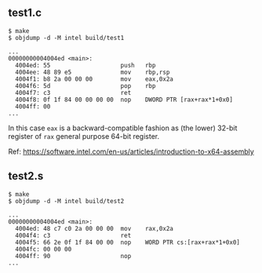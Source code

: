 ## test1.c

```shell
$ make
$ objdump -d -M intel build/test1

...
00000000004004ed <main>:
  4004ed: 55                    push   rbp
  4004ee: 48 89 e5              mov    rbp,rsp
  4004f1: b8 2a 00 00 00        mov    eax,0x2a
  4004f6: 5d                    pop    rbp
  4004f7: c3                    ret
  4004f8: 0f 1f 84 00 00 00 00  nop    DWORD PTR [rax+rax*1+0x0]
  4004ff: 00
...
```

In this case `eax` is a backward-compatible fashion as (the lower) 32-bit register of `rax` general purpose 64-bit register.

Ref: https://software.intel.com/en-us/articles/introduction-to-x64-assembly


## test2.s

```shell
$ make
$ objdump -d -M intel build/test2

...
00000000004004ed <main>:
  4004ed: 48 c7 c0 2a 00 00 00  mov    rax,0x2a
  4004f4: c3                    ret
  4004f5: 66 2e 0f 1f 84 00 00  nop    WORD PTR cs:[rax+rax*1+0x0]
  4004fc: 00 00 00
  4004ff: 90                    nop
...
```

